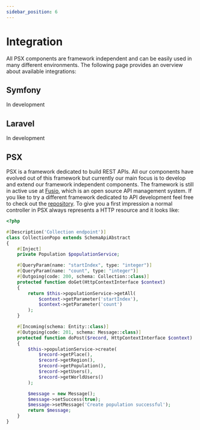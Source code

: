 ```yaml
---
sidebar_position: 6
---
```


# Integration

All PSX components are framework independent and can be easily used in many different environments. The following page
provides an overview about available integrations:

## Symfony

In development

## Laravel

In development

## PSX

PSX is a framework dedicated to build REST APIs. All our components have evolved out of this framework but currently our
main focus is to develop and extend our framework independent components. The framework is still in active use at
[Fusio](https://www.fusio-project.org/), which is an open source API management system. If you like to try a different
framework dedicated to API development feel free to check out the [repository](https://github.com/apioo/psx). To give
you a first impression a normal controller in PSX always represents a HTTP resource and it looks like:

```php
<?php

#[Description('Collection endpoint')]
class CollectionPopo extends SchemaApiAbstract
{
    #[Inject]
    private Population $populationService;

    #[QueryParam(name: "startIndex", type: "integer")]
    #[QueryParam(name: "count", type: "integer")]
    #[Outgoing(code: 200, schema: Collection::class)]
    protected function doGet(HttpContextInterface $context)
    {
        return $this->populationService->getAll(
            $context->getParameter('startIndex'),
            $context->getParameter('count')
        );
    }

    #[Incoming(schema: Entity::class)]
    #[Outgoing(code: 201, schema: Message::class)]
    protected function doPost($record, HttpContextInterface $context)
    {
        $this->populationService->create(
            $record->getPlace(),
            $record->getRegion(),
            $record->getPopulation(),
            $record->getUsers(),
            $record->getWorldUsers()
        );

        $message = new Message();
        $message->setSuccess(true);
        $message->setMessage('Create population successful');
        return $message;
    }
}

```
